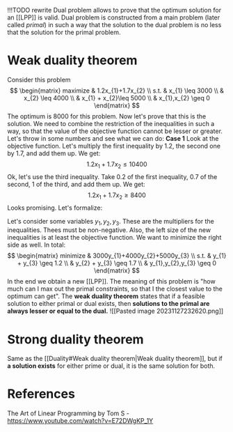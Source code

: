 !!!TODO rewrite
Dual problem allows to prove that the optimum solution for an [[LPP]] is valid. Dual problem is constructed from a main problem (later called *primal*) in such a way that the solution to the dual problem is no less that the solution for the primal problem.
# Weak duality theorem
Consider this problem
$$
\begin{matrix}
maximize & 1.2x_{1}+1.7x_{2} \\
s.t. & x_{1} \leq 3000 \\
 & x_{2} \leq 4000 \\
 & x_{1} + x_{2}\leq 5000 \\
 & x_{1},x_{2} \geq 0
\end{matrix}
$$
The optimum is $8000$ for this problem. Now let's prove that this is the solution. We need to combine the restriction of the inequalities in such a way, so that the value of the objective function cannot be lesser or greater.
Let's throw in some numbers and see what we can do:
**Case 1**
Look at the objective function. Let's multiply the first inequality by 1.2, the second one by 1.7, and add them up. We get:
$$
1.2x_{1}+1.7x_{2}\leq 10400
$$
Ok, let's use the third inequality. Take 0.2 of the first inequality, 0.7 of the second, 1 of the third, and add them up. We get:
$$
1.2x_{1}+1.7x_{2}\geq 8400
$$
Looks promising. Let's formalize:

Let's consider some variables $y_{1},y_{2},y_{3}$. These are the multipliers for the inequalities. Thees must be non-negative. Also, the left size of the new inequalities is at least the objective function. We want to minimize the right side as well. In total:
$$
\begin{matrix}
minimize & 3000y_{1}+4000y_{2}+5000y_{3} \\
s.t. & y_{1} + y_{3} \geq 1.2 \\
 & y_{2} + y_{3} \geq 1.7 \\
 & y_{1},y_{2},y_{3} \geq 0
\end{matrix}
$$
In the end we obtain a new [[LPP]]. The meaning of this problem is "how much can I max out the primal constraints, so that I the closest value to the optimum can get". 
The **weak duality theorem** states that if a feasible solution to either primal or dual exists, then **solutions to the primal are always lesser or equal to the dual.** 
![[Pasted image 20231127232620.png]]
# Strong duality theorem
Same as the [[Duality#Weak duality theorem|Weak duality theorem]], but if **a solution exists** for either prime or dual, it is the same solution for both.
# References
The Art of Linear Programming by Tom S - https://www.youtube.com/watch?v=E72DWgKP_1Y